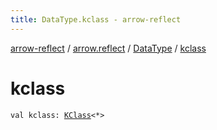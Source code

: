 ```yaml
---
title: DataType.kclass - arrow-reflect
---
```


[arrow-reflect](../../index.html) / [arrow.reflect](../index.html) / [DataType](index.html) / [kclass](./kclass.html)

# kclass

`val kclass: `[`KClass`](https://kotlinlang.org/api/latest/jvm/stdlib/kotlin.reflect/-k-class/index.html)`<*>`